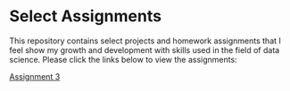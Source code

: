 
# Select Assignments

This repository contains select projects and homework assignments that I feel show my growth and development with skills used in the field of data science.
Please click the links below to view the assignments:

[Assignment 3](Assignment+3.ipynb)
